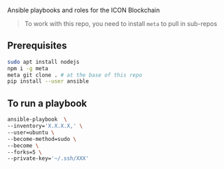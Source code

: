 Ansible playbooks and roles for the ICON Blockchain 

> To work with this repo, you need to install `meta` to pull in sub-repos 

## Prerequisites 

```bash
sudo apt install nodejs 
npm i -g meta 
meta git clone . # at the base of this repo 
pip install --user ansible 
```

## To run a playbook 

```bash
ansible-playbook  \
--inventory='X.X.X.X,' \
--user=ubuntu \
--become-method=sudo \
--become \
--forks=5 \
--private-key='~/.ssh/XXX'
```
